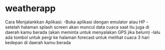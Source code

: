 # weatherapp

Cara Menjalankkan Aplikasi:
-Buka aplikasi dengan emulator atau HP
-setelah halaman splash screen akan muncul data cuaca saat itu juga di daerah kamu berada (akan meminta untuk menyalakan GPS jika belum)
-lalu ada tombol untuk pergi ke halaman forecast untuk melihat cuaca 3 hari kedepan di daerah kamu berada
